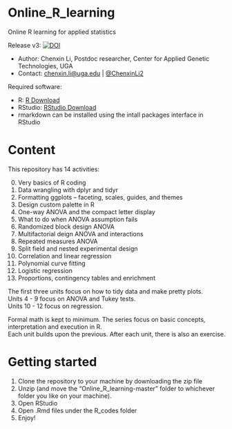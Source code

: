# Online_R_learning
Online R learning for applied statistics

Release v3: 
[![DOI](https://zenodo.org/badge/252339170.svg)](https://zenodo.org/badge/latestdoi/252339170)

* Author: Chenxin Li, Postdoc researcher, Center for Applied Genetic Technologies, UGA  
* Contact: chenxin.li@uga.edu | [@ChenxinLi2](https://twitter.com/ChenxinLi2)

Required software:

* R: [R Download](https://cran.r-project.org/bin/)
* RStudio: [RStudio Download](https://www.rstudio.com/products/rstudio/download/)
* rmarkdown can be installed using the intall packages interface in RStudio

# Content
This repository has 14 activities: 

0) Very basics of R coding  
1) Data wrangling with dplyr and tidyr 
2) Formatting ggplots – faceting, scales, guides, and themes 
3) Design custom palette in R 
4) One-way ANOVA and the compact letter display 
5) What to do when ANOVA assumption fails 
6) Randomized block design ANOVA 
7) Multifactorial deign ANOVA and interactions 
8) Repeated measures ANOVA
9) Split field and nested experimental design
10) Correlation and linear regression
11) Polynomial curve fitting 
12) Logistic regression  
13) Proportions, contingency tables and enrichment 

The first three units focus on how to tidy data and make pretty plots.   
Units 4 - 9 focus on ANOVA and Tukey tests.   
Units 10 - 12 focus on regression. 

Formal math is kept to minimum. The series focus on basic concepts, interpretation and execution in R.   
Each unit builds upon the previous. After each unit, there is also an exercise. 

# Getting started
1) Clone the repository to your machine by downloading the zip file
2) Unzip (and move the “Online_R_learning-master” folder to whichever folder you like on your machine).
3) Open RStudio  
4) Open .Rmd files under the R_codes folder 
5) Enjoy! 

 




